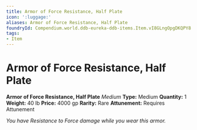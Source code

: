```yaml
---
title: Armor of Force Resistance, Half Plate
icon: ':luggage:'
aliases: Armor of Force Resistance, Half Plate
foundryId: Compendium.world.ddb-eureka-ddb-items.Item.vI8GLngOpgDKQPY8
tags:
- Item
---
```


# Armor of Force Resistance, Half Plate

**Armor of Force Resistance, Half Plate**
_Medium_
**Type:** Medium
**Quantity:** 1
**Weight:** 40 lb
**Price:** 4000 gp
**Rarity:** Rare
**Attunement:** Requires Attunement

*You have Resistance to Force damage while you wear this armor.*